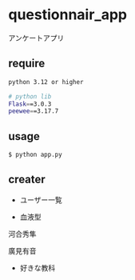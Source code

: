# questionnair_app
アンケートアプリ

## require

```bash
python 3.12 or higher

# python lib
Flask==3.0.3
peewee==3.17.7
```

## usage

```bash
$ python app.py
```

## creater
- ユーザー一覧

- 血液型

 河合秀隼
 
 廣見有音

- 好きな教科

